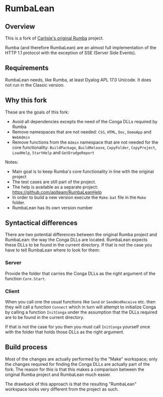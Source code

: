 # RumbaLean

## Overview

This is a fork of [Carlisle's original Rumba](https://github.com/the-carlisle-group/Rumba "Link to Carlisle's Rumba project on GitHub") project.

Rumba (and therefore RumbaLean) are an almost full implementation of the HTTP 1.1 protocol with the exception of SSE (Server Side Events).

## Requirements

RumbaLean needs, like Rumba, at least Dyalog APL 17.0 Unicode. It does not run in the Classic version.

## Why this fork

These are the goals of this fork:

* Avoid all dependencies excepts the need of the Conga DLLs required by Rumba
* Remove namespaces that are not needed: `CSS`, `HTML`, `Doc`, `DemoApp` and `WebAdmin`
* Remove functions from the `Admin` namespace that are not needed for the core functionality: `BuildPackage`, `BuildRelease`, `CopyFolder`, `CopyProject`, `LoadHelp`, `StartHelp` and `GetDrudgeReport`

Notes:

* Main goal is to keep Rumba's core functionality in line with the original project 
* The test cases are still part of the project.
* The help is available as a separate project: <https://github.com/aplteam/RumbaLeanHelp>
* In order to build a new version execute the `Make.bat` file in the `Make` folder.
* RumbaLean has its own version number

## Syntactical differences

There are two potential differences between the original Rumba project and RumbaLean: the way the Conga DLLs are located. RumbaLean expects these DLLs to be found in the current directory. If that is not the case you have to tell RumbaLean where to look for them:

### Server

Provide the folder that carries the Conga DLLs as the right argument of the function `Core.Start`.

### Client

When you call one the usual functions like `Send` or `SendAndReceive` etc. then they will call a function `Connect` which in turn will attempt to initialize Conga by calling a function `InitConga` under the assumption that the DLLs required are to be found in the current directory.

If that is not the case for you then you must call `InitConga` yourself once with the folder that holds those DLLs as the right argument.

## Build process

Most of the changes are actually performed by the "Make" workspace; only the changes required for finding the Conga DLLs are actually part of the fork. The reason for this is that this makes a comparison between the original Rumba project and RumbaLean much easier.

The drawback of this approach is that the resulting "RumbaLean" workspace looks very different from the project as such.